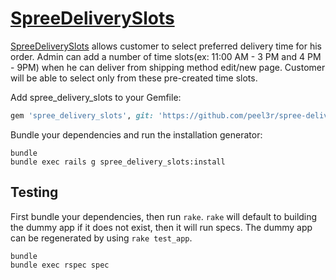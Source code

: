 [SpreeDeliverySlots](https://github.com/peeler/spree-delivery-slots)
==================

[SpreeDeliverySlots](https://github.com/vinsol-spree-contrib/spree-delivery-slots) allows customer to select preferred delivery time for his order. Admin can add a number of time slots(ex: 11:00 AM - 3 PM and 4 PM - 9PM) when he can deliver from shipping method edit/new page. Customer will be able to select only from these pre-created time slots.



Add spree_delivery_slots to your Gemfile:

```ruby
gem 'spree_delivery_slots', git: 'https://github.com/peel3r/spree-delivery-slots'
```

Bundle your dependencies and run the installation generator:

```shell
bundle
bundle exec rails g spree_delivery_slots:install
```

Testing
-------

First bundle your dependencies, then run `rake`. `rake` will default to building the dummy app if it does not exist, then it will run specs. The dummy app can be regenerated by using `rake test_app`.

```shell
bundle
bundle exec rspec spec
```

